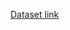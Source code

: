 <a href="https://drive.google.com/drive/folders/1WD86PcbvLZ2pT92paiYy8f-C2VjhIW2L?usp=sharing">Dataset link</a>
